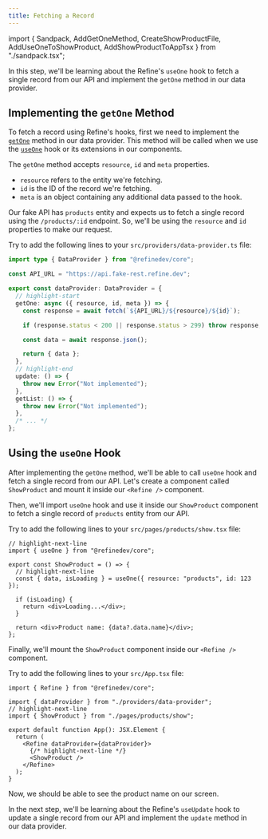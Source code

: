 ```yaml
---
title: Fetching a Record
---
```


import { Sandpack, AddGetOneMethod, CreateShowProductFile, AddUseOneToShowProduct, AddShowProductToAppTsx } from "./sandpack.tsx";

<Sandpack>

In this step, we'll be learning about the Refine's `useOne` hook to fetch a single record from our API and implement the `getOne` method in our data provider.

## Implementing the `getOne` Method

To fetch a record using Refine's hooks, first we need to implement the [`getOne`](/docs/data/data-provider/#getone-) method in our data provider. This method will be called when we use the [`useOne`](/docs/data/hooks/use-one) hook or its extensions in our components.

The `getOne` method accepts `resource`, `id` and `meta` properties.

- `resource` refers to the entity we're fetching.
- `id` is the ID of the record we're fetching.
- `meta` is an object containing any additional data passed to the hook.

Our fake API has `products` entity and expects us to fetch a single record using the `/products/:id` endpoint. So, we'll be using the `resource` and `id` properties to make our request.

Try to add the following lines to your `src/providers/data-provider.ts` file:

```ts title="src/providers/data-provider.ts"
import type { DataProvider } from "@refinedev/core";

const API_URL = "https://api.fake-rest.refine.dev";

export const dataProvider: DataProvider = {
  // highlight-start
  getOne: async ({ resource, id, meta }) => {
    const response = await fetch(`${API_URL}/${resource}/${id}`);

    if (response.status < 200 || response.status > 299) throw response;

    const data = await response.json();

    return { data };
  },
  // highlight-end
  update: () => {
    throw new Error("Not implemented");
  },
  getList: () => {
    throw new Error("Not implemented");
  },
  /* ... */
};
```

<AddGetOneMethod />

## Using the `useOne` Hook

After implementing the `getOne` method, we'll be able to call `useOne` hook and fetch a single record from our API. Let's create a component called `ShowProduct` and mount it inside our `<Refine />` component.

<CreateShowProductFile />

Then, we'll import `useOne` hook and use it inside our `ShowProduct` component to fetch a single record of `products` entity from our API.

Try to add the following lines to your `src/pages/products/show.tsx` file:

```tsx title="src/pages/products/show.tsx"
// highlight-next-line
import { useOne } from "@refinedev/core";

export const ShowProduct = () => {
  // highlight-next-line
  const { data, isLoading } = useOne({ resource: "products", id: 123 });

  if (isLoading) {
    return <div>Loading...</div>;
  }

  return <div>Product name: {data?.data.name}</div>;
};
```

<AddUseOneToShowProduct />

Finally, we'll mount the `ShowProduct` component inside our `<Refine />` component.

Try to add the following lines to your `src/App.tsx` file:

```tsx title="src/App.tsx"
import { Refine } from "@refinedev/core";

import { dataProvider } from "./providers/data-provider";
// highlight-next-line
import { ShowProduct } from "./pages/products/show";

export default function App(): JSX.Element {
  return (
    <Refine dataProvider={dataProvider}>
      {/* highlight-next-line */}
      <ShowProduct />
    </Refine>
  );
}
```

<AddShowProductToAppTsx />

Now, we should be able to see the product name on our screen.

In the next step, we'll be learning about the Refine's `useUpdate` hook to update a single record from our API and implement the `update` method in our data provider.

</Sandpack>
